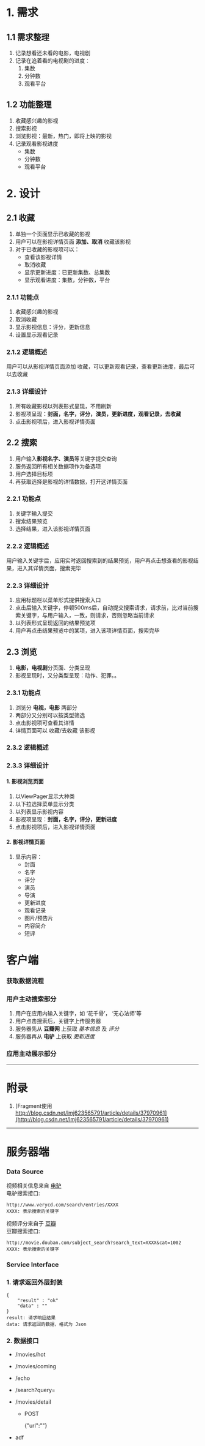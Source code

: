 # 1. 需求
## 1.1 需求整理
1. 记录想看还未看的电影，电视剧
2. 记录在追着看的电视剧的进度：
    1. 集数
    2. 分钟数
    3. 观看平台

## 1.2 功能整理
1. 收藏感兴趣的影视
2. 搜索影视
3. 浏览影视：最新，热门，即将上映的影视
4. 记录观看影视进度
    + 集数
    + 分钟数
    + 观看平台

# 2. 设计
## 2.1 收藏
1. 单独一个页面显示已收藏的影视
2. 用户可以在影视详情页面 **添加、取消** 收藏该影视
3. 对于已收藏的影视项可以：
    + 查看该影视详情
    + 取消收藏
    + 显示更新进度：已更新集数、总集数
    + 显示观看进度：集数，分钟数，平台

### 2.1.1 功能点
1. 收藏感兴趣的影视
2. 取消收藏
3. 显示影视信息：评分，更新信息
4. 设置显示观看记录

### 2.1.2 逻辑概述
用户可以从影视详情页面添加 收藏，可以更新观看记录，查看更新进度，最后可以去收藏

### 2.1.3 详细设计
1. 所有收藏影视以列表形式呈现，不用刷新
2. 影视项呈现：**封面，名字，评分，演员，更新进度，观看记录，去收藏**
3. 点击影视项后，进入影视详情页面 

## 2.2 搜索
1. 用户输入**影视名字、演员**等关键字提交查询
2. 服务返回所有相关数据项作为备选项
3. 用户选择目标项
4. 再获取选择是影视的详情数据，打开这详情页面

### 2.2.1 功能点
1. 关键字输入提交
2. 搜索结果预览
3. 选择结果，进入该影视详情页面

### 2.2.2 逻辑概述
用户输入关键字后，应用实时返回搜索到的结果预览，用户再点击想查看的影视结果，进入其详情页面，搜索完毕

### 2.2.3 详细设计
1. 应用标题栏以菜单形式提供搜索入口
2. 点击后输入关键字，停顿500ms后，自动提交搜索请求，请求前，比对当前搜索关键字，与用户输入，一致，则请求，否则忽略当前请求
3. 以列表形式呈现返回的结果预览项
4. 用户再点击结果预览中的某项，进入该项详情页面，搜索完毕

## 2.3 浏览
1. **电影，电视剧**分页面、分类呈现
2. 影视呈现时，又分类型呈现：动作、犯罪。。

### 2.3.1 功能点
1. 浏览分 **电视，电影** 两部分
2. 两部分又分别可以按类型筛选
3. 点击影视项可查看其详情
4. 详情页面可以 收藏/去收藏 该影视

### 2.3.2 逻辑概述

### 2.3.3 详细设计
#### 1. 影视浏览页面
1. 以ViewPager显示大种类
2. 以下拉选择菜单显示分类
3. 以列表显示影视内容
4. 影视项呈现：**封面，名字，评分，更新进度**
5. 点击影视项后，进入影视详情页面

#### 2. 影视详情页面
1. 显示内容：
    + 封面
    + 名字
    + 评分
    + 演员
    + 导演
    + 更新进度
    + 观看记录
    + 图片/预告片
    + 内容简介
    + 短评

# 客户端
### 获取数据流程

### 用户主动搜索部分
1. 用户在应用内输入关键字，如 ‘花千骨’， ‘无心法师’等
2. 用户点击搜索后，关键字上传服务器
3. 服务器先从 **豆瓣网** 上获取 *基本信息* 及 *评分*
4. 服务器再从 **电驴** 上获取 *更新进度*

### 应用主动展示部分


---
# 附录
1. [Fragment使用 http://blog.csdn.net/lmj623565791/article/details/37970961](http://blog.csdn.net/lmj623565791/article/details/37970961)

---

# 服务器端
### Data Source
视频相关信息来自 [电驴](http://www.verycd.com)  
电驴搜索接口:  

    http://www.verycd.com/search/entries/XXXX  
    XXXX: 表示搜索的关键字  

视频评分来自于 [豆瓣](http://movie.douban.com/)  
豆瓣搜索接口:  

    http://movie.douban.com/subject_search?search_text=XXXX&cat=1002  
    XXXX: 表示搜索的关键字  
    

### Service Interface
### 1. 请求返回外层封装
    {
        "result" : "ok"
        "data" : ""
    }
    result: 请求响应结果
    data: 请求返回的数据，格式为 Json

### 2. 数据接口
+ /movies/hot
+ /movies/coming
+ /echo
+ /search?query=
+ /movies/detail
    + POST


        {"url":""}

+ adf


